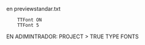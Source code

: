 en previewstandar.txt

```
    TTFont ON
    TTFont 5
```

EN ADIMINTRADOR: 
    PROJECT > TRUE TYPE FONTS
